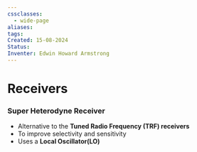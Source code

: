 ```yaml
---
cssclasses:
  - wide-page
aliases: 
tags: 
Created: 15-08-2024
Status: 
Inventer: Edwin Howard Armstrong
---
```

# Receivers

### Super Heterodyne Receiver
- Alternative to the **Tuned Radio Frequency (TRF) receivers**
- To improve selectivity and sensitivity
- Uses a **Local Oscillator(LO)** 